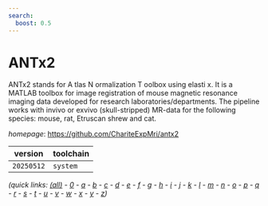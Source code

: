 ```yaml
---
search:
  boost: 0.5
---
```

# ANTx2

ANTx2 stands for A tlas N ormalization T oolbox using elasti x. It is a MATLAB toolbox for image registration of mouse magnetic resonance imaging data developed for research laboratories/departments. The pipeline works with invivo or exvivo (skull-stripped) MR-data for the following species: mouse, rat, Etruscan shrew and cat.

*homepage*: <https://github.com/ChariteExpMri/antx2>

version | toolchain
--------|----------
``20250512`` | ``system``


*(quick links: [(all)](../index.md) - [0](../0/index.md) - [a](../a/index.md) - [b](../b/index.md) - [c](../c/index.md) - [d](../d/index.md) - [e](../e/index.md) - [f](../f/index.md) - [g](../g/index.md) - [h](../h/index.md) - [i](../i/index.md) - [j](../j/index.md) - [k](../k/index.md) - [l](../l/index.md) - [m](../m/index.md) - [n](../n/index.md) - [o](../o/index.md) - [p](../p/index.md) - [q](../q/index.md) - [r](../r/index.md) - [s](../s/index.md) - [t](../t/index.md) - [u](../u/index.md) - [v](../v/index.md) - [w](../w/index.md) - [x](../x/index.md) - [y](../y/index.md) - [z](../z/index.md))*

